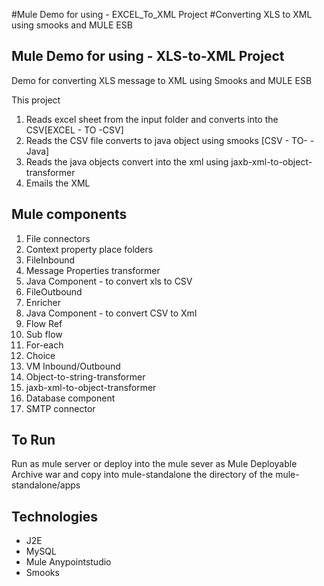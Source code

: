 #Mule Demo for using - EXCEL_To_XML Project
#Converting XLS to XML using smooks and MULE ESB

Mule Demo for using - XLS-to-XML Project
--------------
Demo for converting XLS message to XML using Smooks and MULE ESB


This project 
1.	Reads excel sheet from the input folder and converts into the CSV[EXCEL - TO -CSV]
2.	Reads the CSV file converts to java object using smooks [CSV - TO- - Java]
3.	Reads the java objects convert into the xml using jaxb-xml-to-object-transformer
4.	Emails the XML


Mule components
---------
1.	File connectors
2.	Context property place folders
3. 	FileInbound
4.	Message Properties transformer
5.	Java Component - to convert xls to CSV
6.	FileOutbound
7.	Enricher
8.	Java Component - to convert CSV to Xml
9.	Flow Ref
10.	Sub flow
11.	For-each
12.	Choice
13.	VM Inbound/Outbound
14.	Object-to-string-transformer
15.	jaxb-xml-to-object-transformer
16.	Database component
17.	SMTP connector



To Run
-------
Run as mule server or deploy into the mule sever as Mule Deployable Archive war and copy into mule-standalone the directory of the mule-standalone/apps


Technologies
---------
- J2E
- MySQL
- Mule Anypointstudio
- Smooks
